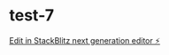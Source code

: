 # test-7

[Edit in StackBlitz next generation editor ⚡️](https://stackblitz.com/~/github.com/TbhX/test-7)